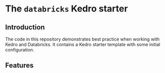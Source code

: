 # The `databricks` Kedro starter

## Introduction

The code in this repository demonstrates best practice when working with Kedro and Databricks. It contains a Kedro starter template with some initial configuration.

## Features

